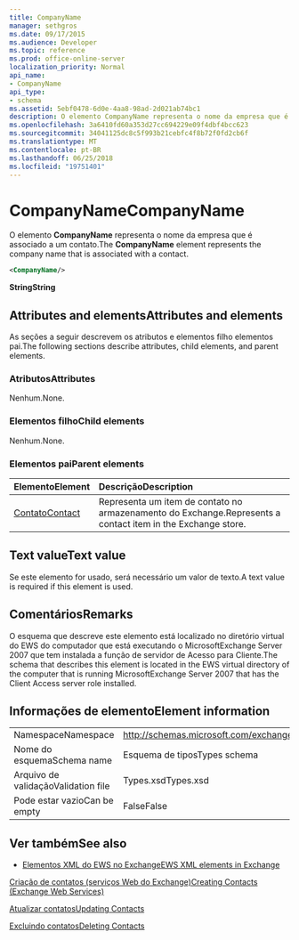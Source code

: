 ```yaml
---
title: CompanyName
manager: sethgros
ms.date: 09/17/2015
ms.audience: Developer
ms.topic: reference
ms.prod: office-online-server
localization_priority: Normal
api_name:
- CompanyName
api_type:
- schema
ms.assetid: 5ebf0478-6d0e-4aa8-98ad-2d021ab74bc1
description: O elemento CompanyName representa o nome da empresa que é associado a um contato.
ms.openlocfilehash: 3a6410fd60a353d27cc694229e09f4dbf4bcc623
ms.sourcegitcommit: 34041125dc8c5f993b21cebfc4f8b72f0fd2cb6f
ms.translationtype: MT
ms.contentlocale: pt-BR
ms.lasthandoff: 06/25/2018
ms.locfileid: "19751401"
---
```

# <a name="companyname"></a><span data-ttu-id="d1cda-103">CompanyName</span><span class="sxs-lookup"><span data-stu-id="d1cda-103">CompanyName</span></span>

<span data-ttu-id="d1cda-104">O elemento **CompanyName** representa o nome da empresa que é associado a um contato.</span><span class="sxs-lookup"><span data-stu-id="d1cda-104">The **CompanyName** element represents the company name that is associated with a contact.</span></span> 
  
```xml
<CompanyName/>
```

 <span data-ttu-id="d1cda-105">**String**</span><span class="sxs-lookup"><span data-stu-id="d1cda-105">**String**</span></span>
## <a name="attributes-and-elements"></a><span data-ttu-id="d1cda-106">Attributes and elements</span><span class="sxs-lookup"><span data-stu-id="d1cda-106">Attributes and elements</span></span>

<span data-ttu-id="d1cda-107">As seções a seguir descrevem os atributos e elementos filho elementos pai.</span><span class="sxs-lookup"><span data-stu-id="d1cda-107">The following sections describe attributes, child elements, and parent elements.</span></span>
  
### <a name="attributes"></a><span data-ttu-id="d1cda-108">Atributos</span><span class="sxs-lookup"><span data-stu-id="d1cda-108">Attributes</span></span>

<span data-ttu-id="d1cda-109">Nenhum.</span><span class="sxs-lookup"><span data-stu-id="d1cda-109">None.</span></span>
  
### <a name="child-elements"></a><span data-ttu-id="d1cda-110">Elementos filho</span><span class="sxs-lookup"><span data-stu-id="d1cda-110">Child elements</span></span>

<span data-ttu-id="d1cda-111">Nenhum.</span><span class="sxs-lookup"><span data-stu-id="d1cda-111">None.</span></span>
  
### <a name="parent-elements"></a><span data-ttu-id="d1cda-112">Elementos pai</span><span class="sxs-lookup"><span data-stu-id="d1cda-112">Parent elements</span></span>

|<span data-ttu-id="d1cda-113">**Elemento**</span><span class="sxs-lookup"><span data-stu-id="d1cda-113">**Element**</span></span>|<span data-ttu-id="d1cda-114">**Descrição**</span><span class="sxs-lookup"><span data-stu-id="d1cda-114">**Description**</span></span>|
|:-----|:-----|
|[<span data-ttu-id="d1cda-115">Contato</span><span class="sxs-lookup"><span data-stu-id="d1cda-115">Contact</span></span>](contact.md) <br/> |<span data-ttu-id="d1cda-116">Representa um item de contato no armazenamento do Exchange.</span><span class="sxs-lookup"><span data-stu-id="d1cda-116">Represents a contact item in the Exchange store.</span></span>  <br/> |
   
## <a name="text-value"></a><span data-ttu-id="d1cda-117">Text value</span><span class="sxs-lookup"><span data-stu-id="d1cda-117">Text value</span></span>

<span data-ttu-id="d1cda-118">Se este elemento for usado, será necessário um valor de texto.</span><span class="sxs-lookup"><span data-stu-id="d1cda-118">A text value is required if this element is used.</span></span>
  
## <a name="remarks"></a><span data-ttu-id="d1cda-119">Comentários</span><span class="sxs-lookup"><span data-stu-id="d1cda-119">Remarks</span></span>

<span data-ttu-id="d1cda-120">O esquema que descreve este elemento está localizado no diretório virtual do EWS do computador que está executando o MicrosoftExchange Server 2007 que tem instalada a função de servidor de Acesso para Cliente.</span><span class="sxs-lookup"><span data-stu-id="d1cda-120">The schema that describes this element is located in the EWS virtual directory of the computer that is running MicrosoftExchange Server 2007 that has the Client Access server role installed.</span></span>
  
## <a name="element-information"></a><span data-ttu-id="d1cda-121">Informações de elemento</span><span class="sxs-lookup"><span data-stu-id="d1cda-121">Element information</span></span>

|||
|:-----|:-----|
|<span data-ttu-id="d1cda-122">Namespace</span><span class="sxs-lookup"><span data-stu-id="d1cda-122">Namespace</span></span>  <br/> |http://schemas.microsoft.com/exchange/services/2006/types  <br/> |
|<span data-ttu-id="d1cda-123">Nome do esquema</span><span class="sxs-lookup"><span data-stu-id="d1cda-123">Schema name</span></span>  <br/> |<span data-ttu-id="d1cda-124">Esquema de tipos</span><span class="sxs-lookup"><span data-stu-id="d1cda-124">Types schema</span></span>  <br/> |
|<span data-ttu-id="d1cda-125">Arquivo de validação</span><span class="sxs-lookup"><span data-stu-id="d1cda-125">Validation file</span></span>  <br/> |<span data-ttu-id="d1cda-126">Types.xsd</span><span class="sxs-lookup"><span data-stu-id="d1cda-126">Types.xsd</span></span>  <br/> |
|<span data-ttu-id="d1cda-127">Pode estar vazio</span><span class="sxs-lookup"><span data-stu-id="d1cda-127">Can be empty</span></span>  <br/> |<span data-ttu-id="d1cda-128">False</span><span class="sxs-lookup"><span data-stu-id="d1cda-128">False</span></span>  <br/> |
   
## <a name="see-also"></a><span data-ttu-id="d1cda-129">Ver também</span><span class="sxs-lookup"><span data-stu-id="d1cda-129">See also</span></span>



- [<span data-ttu-id="d1cda-130">Elementos XML do EWS no Exchange</span><span class="sxs-lookup"><span data-stu-id="d1cda-130">EWS XML elements in Exchange</span></span>](ews-xml-elements-in-exchange.md)


[<span data-ttu-id="d1cda-131">Criação de contatos (serviços Web do Exchange)</span><span class="sxs-lookup"><span data-stu-id="d1cda-131">Creating Contacts (Exchange Web Services)</span></span>](http://msdn.microsoft.com/library/4845917e-70d1-481c-bbd7-011ec6571789%28Office.15%29.aspx)
  
[<span data-ttu-id="d1cda-132">Atualizar contatos</span><span class="sxs-lookup"><span data-stu-id="d1cda-132">Updating Contacts</span></span>](http://msdn.microsoft.com/library/9a865953-b94a-4229-b632-2dee433314be%28Office.15%29.aspx)
  
[<span data-ttu-id="d1cda-133">Excluindo contatos</span><span class="sxs-lookup"><span data-stu-id="d1cda-133">Deleting Contacts</span></span>](http://msdn.microsoft.com/library/fcc3dc84-cd3e-455e-a1a7-ae6921c9b588%28Office.15%29.aspx)

